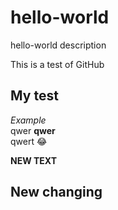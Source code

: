 # hello-world
hello-world description

This is a test of GitHub
## My test
*Example*  
qwer **qwer**   
qwert 😂

**NEW TEXT**

## New changing ##
